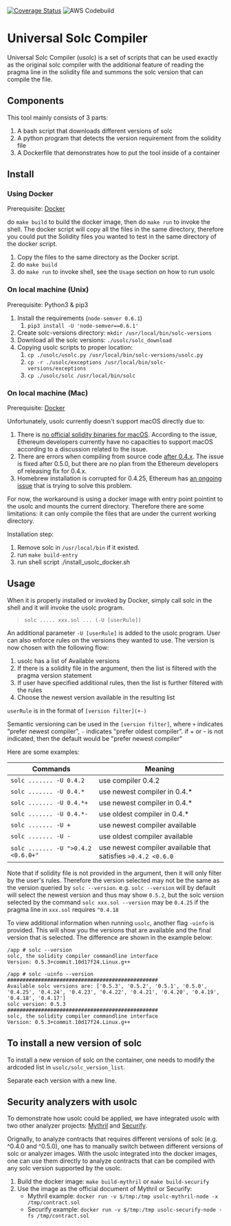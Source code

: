 [![Coverage Status](https://coveralls.io/repos/github/quantstamp/universal-solc-compiler/badge.svg?branch=HEAD&t=ZsRMQa&service=github)](https://coveralls.io/github/quantstamp/universal-solc-compiler?branch=HEAD)
![AWS Codebuild](https://codebuild.us-east-1.amazonaws.com/badges?uuid=eyJlbmNyeXB0ZWREYXRhIjoiRnFkajBtLzI2Y21qQ1VkZW0xdWFBMFRFcS9aVXhEZ081U0p0TStjcFRhTUtkeW44am5VT1RaU1RvTm9SZGFRWmtnUnpoblNkWDh2ME5nSFNCenZIaitnPSIsIml2UGFyYW1ldGVyU3BlYyI6Im44cmkrLzhVQWxqNzhqeEEiLCJtYXRlcmlhbFNldFNlcmlhbCI6MX0%3D&branch=master)

# Universal Solc Compiler

Universal Solc Compiler (usolc) is a set of scripts that can be used exactly as the original solc compiler with the additional feature of reading the pragma line in the solidity file and summons the solc version that can compile the file.

## Components
This tool mainly consists of 3 parts:

1. A bash script that downloads different versions of solc
2. A python program that detects the version requirement from the solidity file 
3. A Dockerfile that demonstrates how to put the tool inside of a container

## Install

### Using Docker

Prerequisite: [Docker](https://www.docker.com/)

do `make build` to build the docker image, then do `make run` to invoke the shell. The docker script will copy all the files in the same directory, therefore you could put the Solidity files you wanted to test in the same directory of the docker script.
1. Copy the files to the same directory as the Docker script.
2. do `make build`
3. do `make run` to invoke shell, see the `Usage` section on how to run usolc

### On local machine (Unix)

Prerequisite: Python3 & pip3

1. Install the requirements (`node-semver 0.6.1`)
    1. `pip3 install -U 'node-semver==0.6.1' `
2. Create solc-versions directory: `mkdir /usr/local/bin/solc-versions`
3. Download all the solc versions: `./usolc/solc_download`
4. Copying usolc scripts to proper location: 
    1. `cp ./usolc/usolc.py /usr/local/bin/solc-versions/usolc.py`
    2. `cp -r ./usolc/exceptions /usr/local/bin/solc-versions/exceptions`
    3. `cp ./usolc/solc /usr/local/bin/solc`

### On local machine (Mac)

Prerequisite: [Docker](https://www.docker.com/)

Unfortunately, usolc currently doesn't support macOS directly due to: 
1. There is [no official solidity binaries for macOS](https://github.com/ethereum/solidity/issues/3168).
According to the issue, Ethereum developers currently have no capacities to support macOS according to a discussion related to the issue. 
1. There are errors when compiling from source code [after 0.4.x](https://github.com/ethereum/solidity/issues/5414).
The issue is fixed after 0.5.0, but there are no plan from the Ethereum developers of releasing fix for 0.4.x.
1. Homebrew installation is corrupted for 0.4.25, Ethereum has [an ongoing issue](https://github.com/ethereum/solidity/issues/5452) 
that is trying to solve this problem.

For now, the workaround is using a docker image with entry point pointint to the usolc and mounts the current directory.
Therefore there are some limitations: it can only compile the files that are under the current working directory.

Installation step:
1. Remove solc in `/usr/local/bin` if it existed.
1. run `make build-entry`
1. run shell script ./install_usolc_docker.sh

## Usage
When it is properly installed or invoked by Docker, simply call solc in the shell and it will invoke the usolc program.

> `solc ..... xxx.sol ... (-U [userRule])`

An additional parameter `-U [userRule]` is added to the usolc program. User can also enforce rules on the versions they wanted to use. The version is now chosen with the following flow:

1. usolc has a list of Available versions
2. If there is a solidity file in the argument, then the list is filtered with the pragma version statement
3. If user have specified additional rules, then the list is further filtered with the rules
4. Choose the newest version available in the resulting list

`userRule` is in the format of `[version filter](+-)`

Semantic versioning can be used in the `[version filter]`, 
where `+` indicates "prefer newest compiler", `-` indicates "prefer oldest compiler".
if + or - is not indicated, then the default would be "prefer newest compiler"

Here are some examples:

| Commands | Meaning |
| -------- | ------- |
| `solc ....... -U 0.4.2`    |      use compiler 0.4.2              |
| `solc ....... -U 0.4.*`    |      use newest compiler in 0.4.*    |
| `solc ....... -U 0.4.*+`   |      use newest compiler in 0.4.*   |
| `solc ....... -U 0.4.*-`   |      use oldest compiler in 0.4.*   |
| `solc ....... -U +`        |      use newest compiler available  |
| `solc ....... -U -`        |      use oldest compiler available  | 
| `solc ....... -U ">0.4.2 <0.6.0+"`|use newest compiler available that satisfies `>0.4.2 <0.6.0` | 

Note that if solidity file is not provided in the argument, then it will only filter by the user's rules. 
Therefore the version selected may not be the same as the version queried by `solc --version`. 
e.g. `solc --version` will by default will select the newest version and thus may show `0.5.2`, 
but the solc version selected by the command `solc xxx.sol --version` may be `0.4.25` if the pragma line in `xxx.sol` requires `^0.4.18`

To view additional information when running `usolc`, another flag `-uinfo` is provided. 
This will show you the versions that are available and the final version that is selected. 
The difference are shown in the example below:

```
/app # solc --version
solc, the solidity compiler commandline interface
Version: 0.5.3+commit.10d17f24.Linux.g++
```

```
/app # solc -uinfo --version
#################################################
Available solc versions are: ['0.5.3', '0.5.2', '0.5.1', '0.5.0', '0.4.25', '0.4.24', '0.4.23', '0.4.22', '0.4.21', '0.4.20', '0.4.19', '0.4.18', '0.4.17']
solc version: 0.5.3
#################################################
solc, the solidity compiler commandline interface
Version: 0.5.3+commit.10d17f24.Linux.g++
```


## To install a new version of solc

To install a new version of solc on the container, one needs to modify the ardcoded list in `usolc/solc_version_list`.

Separate each version with a new line.

## Security analyzers with usolc

To demonstrate how usolc could be applied, we have integrated usolc with two other analyzer projects: [Mythril](https://github.com/ConsenSys/mythril-classic/tree/v0.18.6) and [Securify](https://github.com/eth-sri/securify).

Orignally, to analyze contracts that requires different versions of solc (e.g. ^0.4.0 and ^0.5.0), one has to manually switch between different versions of solc or analyzer images. 
With the usolc integrated into the docker images, 
one can use them directly to analyze contracts that can be compiled with any solc version supported by the usolc.

1. Build the docker image: `make build-mythril`  or `make build-securify`
2. Use the image as the official document of Mythril or Securify:
    * Mythril example: `docker run -v $/tmp:/tmp usolc-mythril-node -x /tmp/contract.sol`
    * Securify example: `docker run -v $/tmp:/tmp usolc-securify-node -fs /tmp/contract.sol`



 
